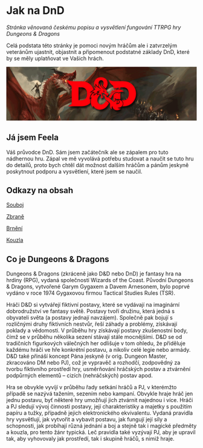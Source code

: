 # Jak na DnD
<i>Stránka věnovaná českému popisu a vysvětlení fungování TTRPG hry Dungeons & Dragons</i>

Celá podstata této stránky je pomoci novým hráčům ale i zatvrzelým veteránům ujastnit, objastnit a připomenout podstatné základy DnD, které by se měly uplatňovat ve Vašich hrách.

<img src="dnd-banner.png" alt="Banner s vizuálem dungeons and dragons">

## Já jsem Feela
Váš průvodce DnD. Sám jsem začátečník ale se zápalem pro tuto nádhernou hru. Zápal ve mě vyvolává potřebu studovat a naučit se tuto hru do detailů, proto bych chtěl dát možnost dalším hráčům a pánům jeskyně poskytnout podporu a vysvětlení, které jsem se naučil.

## Odkazy na obsah
[Souboj](souboj/index.md)

[Zbraně](zbraně/index.md)

[Brnění](brnění/index.md)

[Kouzla](kouzla/index.md)

## Co je Dungeons & Dragons
Dungeons & Dragons (zkráceně jako D&D nebo DnD) je fantasy hra na hrdiny (RPG), vydaná společností Wizards of the Coast. Původní Dungeons & Dragons, vytvořené Garym Gygaxem a Davem Arnesonem, bylo poprvé vydáno v roce 1974 Gygaxovou firmou Tactical Studies Rules (TSR).

Hráči D&D si vytvářejí fiktivní postavy, které se vydávají na imaginární dobrodružství ve fantasy světě. Postavy tvoří družinu, která jedná s obyvateli světa (a postavy jednají navzájem). Společně pak bojují s rozličnými druhy fiktivních nestvůr, řeší záhady a problémy, získávají poklady a vědomosti. V průběhu hry získávají postavy zkušenostní body, čímž se v průběhu několika sezení stávají stále mocnějšími. D&D se od tradičních figurkových válečných her odlišuje v tom ohledu, že přiděluje každému hráči ve hře konkrétní postavu, a nikoliv celé legie nebo armády. D&D také přináší koncept Pána jeskyně (v orig. Dungeon Master, zkracováno DM nebo PJ), což je vypravěč a rozhodčí, zodpovědný za tvorbu fiktivního prostředí hry, usměrňování hráčských postav a ztvárnění podpůrných elementů – cizích (nehráčských) postav apod.

Hra se obvykle vyvíjí v průběhu řady setkání hráčů a PJ, v kterémžto případě se nazývá tažením, sezením nebo kampaní. Obvykle hraje hráč jen jednu postavu, byť některé hry umožňují jich ztvárnit najednou i více. Hráči a PJ sledují vývoj činnosti postavy, její charakteristiky a majetky s použitím papíru a tužky, případně jejich elektronického ekvivalentu. Vydaná pravidla hry vysvětlují, jak vytvořit a vybavit postavu, jak fungují její síly a schopnosti, jak probíhají různá jednání a boj a stejně tak i magické předměty a kouzla, pro tento žánr typická. Leč pravidla také vyzývají PJ, aby je upravil tak, aby vyhovovaly jak prostředí, tak i skupině hráčů, s nimiž hraje.
